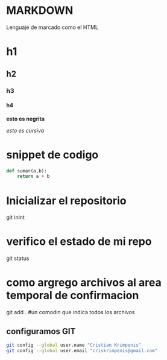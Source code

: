 # MARKDOWN
Lenguaje de marcado como el HTML
# h1
## h2
### h3
#### h4
**esto es negrita** 

*esto es cursiva*
# snippet de codigo
```py
def sumar(a,b):
    return a + b
```
# Inicializar el repositorio
git inint
# verifico el estado de mi repo
git status

# como argrego archivos al area temporal de confirmacion
git add . #un comodin que indica todos los archivos

## configuramos GIT
```sh
git config --global user.name "Cristian Krimpenis"
git config --global user.email "criskrimpenis@gmail.com"
```